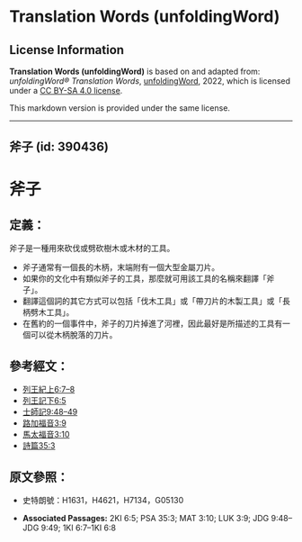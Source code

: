 # Translation Words (unfoldingWord)

## License Information

**Translation Words (unfoldingWord)** is based on and adapted from: _unfoldingWord® Translation Words_, [unfoldingWord](https://unfoldingword.org/utw), 2022, which is licensed under a [CC BY-SA 4.0 license](https://creativecommons.org/licenses/by-sa/4.0/legalcode.en).

This markdown version is provided under the same license.



--------------------------------

## 斧子 (id: 390436)

斧子
==

定義：
---

斧子是一種用來砍伐或劈砍樹木或木材的工具。

* 斧子通常有一個長的木柄，末端附有一個大型金屬刀片。
* 如果你的文化中有類似斧子的工具，那麼就可用該工具的名稱來翻譯「斧子」。
* 翻譯這個詞的其它方式可以包括「伐木工具」或「帶刀片的木製工具」或「長柄劈木工具」。
* 在舊約的一個事件中，斧子的刀片掉進了河裡，因此最好是所描述的工具有一個可以從木柄脫落的刀片。

參考經文：
-----

* [列王紀上6:7–8](https://ref.ly/1Kgs6:7-1Kgs6:8)
* [列王記下6:5](https://ref.ly/2Kgs6:5)
* [士師記9:48–49](https://ref.ly/Judg9:48-Judg9:49)
* [路加福音3:9](https://ref.ly/Luke3:9)
* [馬太福音3:10](https://ref.ly/Matt3:10)
* [詩篇35:3](https://ref.ly/Ps35:3)

原文參照：
-----

* 史特朗號：H1631，H4621，H7134，G05130

* **Associated Passages:** 2KI 6:5; PSA 35:3; MAT 3:10; LUK 3:9; JDG 9:48–JDG 9:49; 1KI 6:7–1KI 6:8

